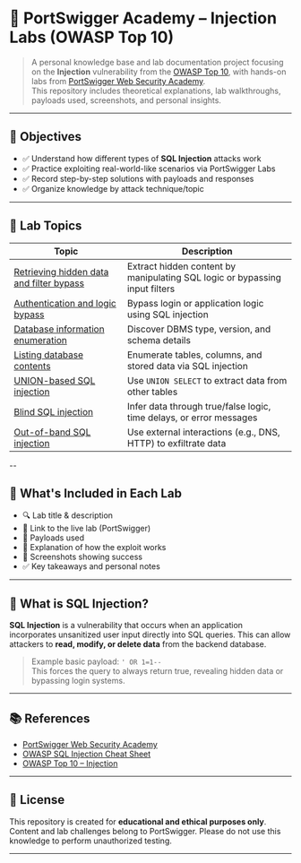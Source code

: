 # 💉 PortSwigger Academy – Injection Labs (OWASP Top 10)

> A personal knowledge base and lab documentation project focusing on the **Injection** vulnerability from the [OWASP Top 10](https://owasp.org/www-project-top-ten/), with hands-on labs from [PortSwigger Web Security Academy](https://portswigger.net/web-security/sql-injection).  
> This repository includes theoretical explanations, lab walkthroughs, payloads used, screenshots, and personal insights.

---

## 🎯 Objectives

- ✅ Understand how different types of **SQL Injection** attacks work
- ✅ Practice exploiting real-world-like scenarios via PortSwigger Labs
- ✅ Record step-by-step solutions with payloads and responses
- ✅ Organize knowledge by attack technique/topic

---

## 📂 Lab Topics

| Topic | Description |
|-------|-------------|
| [Retrieving hidden data and filter bypass](./Retrieving-hidden-data/) | Extract hidden content by manipulating SQL logic or bypassing input filters |
| [Authentication and logic bypass](./Authentication-and-logic-bypass/) | Bypass login or application logic using SQL injection |
| [Database information enumeration](./Database-information-enumeration/) | Discover DBMS type, version, and schema details |
| [Listing database contents](./Listing-database-contents/) | Enumerate tables, columns, and stored data via SQL injection |
| [UNION-based SQL injection](./UNION-based-SQL-injection/) | Use `UNION SELECT` to extract data from other tables |
| [Blind SQL injection](./Blind-SQL-injection/) | Infer data through true/false logic, time delays, or error messages |
| [Out-of-band SQL injection](./Out-of-band-SQL-injection/) | Use external interactions (e.g., DNS, HTTP) to exfiltrate data |

--

## 📘 What's Included in Each Lab

- 🔍 Lab title & description
- 🔗 Link to the live lab (PortSwigger)
- 📌 Payloads used
- 🧠 Explanation of how the exploit works
- 📸 Screenshots showing success
- ✅ Key takeaways and personal notes

---

## 🧠 What is SQL Injection?

**SQL Injection** is a vulnerability that occurs when an application incorporates unsanitized user input directly into SQL queries. This can allow attackers to **read, modify, or delete data** from the backend database.

> Example basic payload: `' OR 1=1--`  
> This forces the query to always return true, revealing hidden data or bypassing login systems.

---

## 📚 References

- [PortSwigger Web Security Academy](https://portswigger.net/web-security)
- [OWASP SQL Injection Cheat Sheet](https://cheatsheetseries.owasp.org/cheatsheets/SQL_Injection_Prevention_Cheat_Sheet.html)
- [OWASP Top 10 – Injection](https://owasp.org/Top10/A03_2021-Injection/)

---

## 📜 License

This repository is created for **educational and ethical purposes only**. Content and lab challenges belong to PortSwigger. Please do not use this knowledge to perform unauthorized testing.

---


